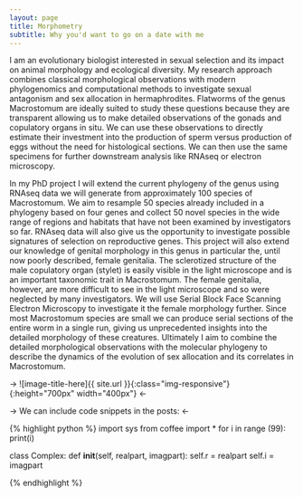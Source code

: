 ```yaml
---
layout: page
title: Morphometry
subtitle: Why you'd want to go on a date with me
---
```


I am an evolutionary biologist interested in sexual selection and its impact on animal morphology and ecological diversity. My research approach combines classical morphological observations with modern phylogenomics and computational methods to investigate sexual antagonism and sex allocation in hermaphrodites. Flatworms of the genus Macrostomum are ideally suited to study these questions because they are transparent allowing us to make detailed observations of the gonads and copulatory organs in situ. We can use these observations to directly estimate their investment into the production of sperm versus production of eggs without the need for histological sections. We can then use the same specimens for further downstream analysis like RNAseq or electron microscopy.

In my PhD project I will extend the current phylogeny of the genus using RNAseq data we will generate from approximately 100 species of Macrostomum. We aim to resample 50 species already included in a phylogeny based on four genes and collect 50 novel species in the wide range of regions and habitats that have not been examined by investigators so far. RNAseq data will also give us the opportunity to investigate possible signatures of selection on reproductive genes. This project will also extend our knowledge of genital morphology in this genus in particular the, until now poorly described, female genitalia. The sclerotized structure of the male copulatory organ (stylet) is easily visible in the light microscope and is an important taxonomic trait in Macrostomum. The female genitalia, however, are more difficult to see in the light microscope and so were neglected by many investigators. We will use Serial Block Face Scanning Electron Microscopy to investigate it the female morphology further. Since most Macrostomum species are small we can produce serial sections of the entire worm in a single run, giving us unprecedented insights into the detailed morphology of these creatures. Ultimately I aim to combine the detailed morphological observations with the molecular phylogeny to describe the dynamics of the evolution of sex allocation and its correlates in Macrostomum.



-> ![image-title-here]{{ site.url }}{:class="img-responsive"} {:height="700px" width="400px"} <-

-> We can include code snippets in the posts: <-

{% highlight python %}
import sys
from coffee import *
for i in range (99):
    print(i)

class Complex:
     def __init__(self, realpart, imagpart):
         self.r = realpart
         self.i = imagpart

{% endhighlight %}